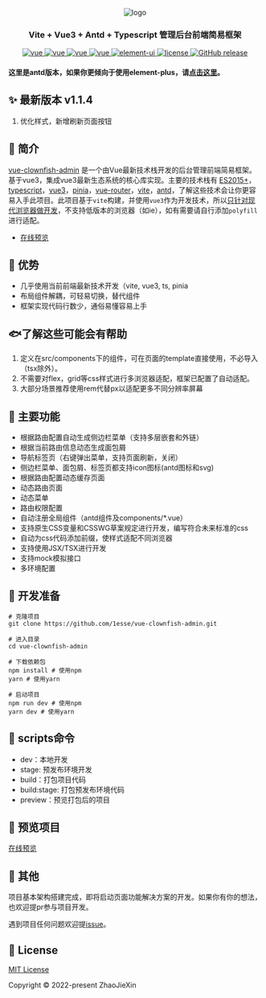 <p align="center">
  <img src="https://1esse.github.io/vue-clownfish-admin/assets/logo.dadfed0b.png" alt="logo">
</p>
<h3 align="center">Vite + Vue3 + Antd + Typescript 管理后台前端简易框架</h3>
<p align="center">
  <a href="https://github.com/vuejs/core">
    <img src="https://img.shields.io/badge/vue-3.2.38-brightgreen.svg" alt="vue">
  </a>
  <a href="https://github.com/vitejs/vite">
    <img src="https://img.shields.io/badge/vite-3.0.9-brightgreen.svg" alt="vue">
  </a>
  <a href="https://github.com/vuejs/pinia">
    <img src="https://img.shields.io/badge/pinia-2.0.21-brightgreen.svg" alt="vue">
  </a>
  <a href="https://github.com/vuejs/router">
    <img src="https://img.shields.io/badge/vueRouter-4.1.5-brightgreen.svg" alt="vue">
  </a>
  <a href="https://github.com/vueComponent/ant-design-vue">
    <img src="https://img.shields.io/badge/antdv-3.2.11-brightgreen.svg" alt="element-ui">
  </a>
  <a href="https://github.com/1esse/vue-clownfish-admin/blob/master/LICENSE">
    <img src="https://img.shields.io/github/license/mashape/apistatus.svg" alt="license">
  </a>
  <a href="https://github.com/1esse/vue-clownfish-admin/releases">
    <img src="https://img.shields.io/github/v/release/1esse/vue-clownfish-admin.svg" alt="GitHub release">
  </a>
</p>

#### 这里是antd版本，如果你更倾向于使用element-plus，请[点击这里](https://github.com/1esse/vue-clownfish-admin-elem)。

## ✨ 最新版本 v1.1.4
1. 优化样式，新增刷新页面按钮

## 🐬 简介
[vue-clownfish-admin](https://github.com/1esse/vue-clownfish-admin) 是一个由Vue最新技术栈开发的后台管理前端简易框架。基于vue3，集成vue3最新生态系统的核心库实现。主要的技术栈有
[ES2015+](http://es6.ruanyifeng.com/)，[typescript](https://www.typescriptlang.org/zh/)，[vue3](https://staging-cn.vuejs.org)，[pinia](https://pinia.vuejs.org/)，[vue-router](https://router.vuejs.org/zh/)，[vite](https://cn.vitejs.dev/)，[antd](https://antdv.com/)，了解这些技术会让你更容易入手此项目。此项目基于`vite`构建，并使用`vue3`作为开发技术，所以[只针对现代浏览器做开发](https://cn.vitejs.dev/guide/build.html#browser-compatibility)，不支持低版本的浏览器（如ie），如有需要请自行添加`polyfill`进行适配。
+ [在线预览](https://1esse.github.io/vue-clownfish-admin)


## 🦑 优势
+ 几乎使用当前前端最新技术开发（vite, vue3, ts, pinia
+ 布局组件解耦，可轻易切换，替代组件
+ 框架实现代码行数少，通俗易懂容易上手

## 🐟了解这些可能会有帮助
1. 定义在src/components下的组件，可在页面的template直接使用，不必导入（tsx除外）。
2. 不需要对flex，grid等css样式进行多浏览器适配，框架已配置了自动适配。
3. 大部分场景推荐使用rem代替px以适配更多不同分辨率屏幕

## 🐳 主要功能
+ 根据路由配置自动生成侧边栏菜单（支持多层嵌套和外链）
+ 根据当前路由信息动态生成面包屑
+ 导航标签页（右键弹出菜单，支持页面刷新，关闭）
+ 侧边栏菜单、面包屑、标签页都支持icon图标(antd图标和svg)
+ 根据路由配置动态缓存页面
+ 动态路由页面
+ 动态菜单
+ 路由权限配置
+ 自动注册全局组件（antd组件及components/*.vue）
+ 支持原生CSS变量和CSSWG草案规定进行开发，编写符合未来标准的css
+ 自动为css代码添加前缀，使样式适配不同浏览器
+ 支持使用JSX/TSX进行开发
+ 支持mock模拟接口
+ 多环境配置

## 🦀 开发准备
    # 克隆项目
    git clone https://github.com/1esse/vue-clownfish-admin.git
    
    # 进入目录
    cd vue-clownfish-admin
    
    # 下载依赖包
    npm install # 使用npm
    yarn # 使用yarn
    
    # 启动项目
    npm run dev # 使用npm
    yarn dev # 使用yarn

## 🐠 scripts命令
+ dev：本地开发
+ stage: 预发布环境开发
+ build：打包项目代码
+ build:stage: 打包预发布环境代码
+ preview：预览打包后的项目

## 🦐 预览项目
[在线预览](https://1esse.github.io/vue-clownfish-admin)

## 🐡 其他
项目基本架构搭建完成，即将启动页面功能解决方案的开发。如果你有你的想法，也欢迎提pr参与项目开发。

遇到项目任何问题欢迎提[issue](https://github.com/1esse/vue-clownfish-admin/issues/new)。

## 🐙 License
[MIT License](https://github.com/1esse/vue-clownfish-admin/blob/master/LICENSE)

Copyright	&copy; 2022-present ZhaoJieXin
